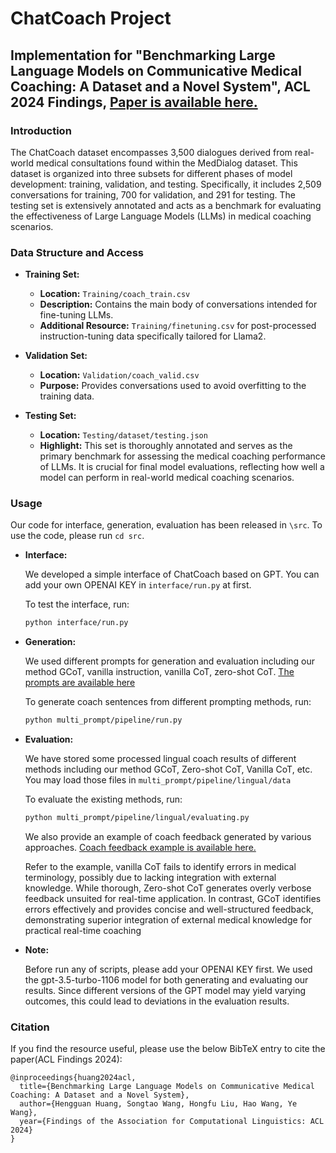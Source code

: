 # ChatCoach Project

## Implementation for "Benchmarking Large Language Models on Communicative Medical Coaching: A Dataset and a Novel System", ACL 2024 Findings, [Paper is available here.](https://arxiv.org/pdf/2402.05547)

### Introduction

The ChatCoach dataset encompasses 3,500 dialogues derived from real-world medical consultations found within the MedDialog dataset. This dataset is organized into three subsets for different phases of model development: training, validation, and testing. Specifically, it includes 2,509 conversations for training, 700 for validation, and 291 for testing. The testing set is extensively annotated and acts as a benchmark for evaluating the effectiveness of Large Language Models (LLMs) in medical coaching scenarios.

### Data Structure and Access

- **Training Set:** 
    - **Location:** `Training/coach_train.csv`
    - **Description:** Contains the main body of conversations intended for fine-tuning LLMs.
    - **Additional Resource:** `Training/finetuning.csv` for post-processed instruction-tuning data specifically tailored for Llama2.
     
- **Validation Set:** 
    - **Location:** `Validation/coach_valid.csv`
    - **Purpose:** Provides conversations used to avoid overfitting to the training data.

- **Testing Set:** 
    - **Location:** `Testing/dataset/testing.json`
    - **Highlight:** This set is thoroughly annotated and serves as the primary benchmark for assessing the medical coaching performance of LLMs. It is crucial for final model evaluations, reflecting how well a model can perform in real-world medical coaching scenarios.


### Usage
Our code for interface, generation, evaluation has been released in ```\src```. To use the code, please run ```cd src```.

* **Interface:** 

  We developed a simple interface of ChatCoach based on GPT. You can add your own OPENAI KEY in `interface/run.py` at first.

  To test the interface, run: 
  ```bash
  python interface/run.py

- **Generation:**
    
  We used different prompts for generation and evaluation including our method GCoT, vanilla instruction, 
  vanilla CoT, zero-shot CoT. 
  [The prompts are available here](https://github.com/zerowst/Chatcoach/blob/main/src/multi_prompt/prompts.py)
        
  To generate coach sentences from different prompting methods, run:
  ```bash
  python multi_prompt/pipeline/run.py

- **Evaluation:**
    
  We have stored some processed lingual coach results of different methods including our method GCoT, Zero-shot CoT,
    Vanilla CoT, etc. You may load those files in ```multi_prompt/pipeline/lingual/data```
    
  To evaluate the existing methods, run:
  ```bash
  python multi_prompt/pipeline/lingual/evaluating.py
  ```
  We also provide an example of coach feedback generated by various approaches. 
  [Coach feedback example is available here.](https://github.com/zerowst/Chatcoach/blob/main/src/multi_prompt/coach.png)
  
   Refer to the example, vanilla CoT fails to identify errors in medical terminology, possibly due to lacking integration with external knowledge. While thorough, Zero-shot
   CoT generates overly verbose feedback unsuited for real-time application. In contrast, GCoT identifies errors
   effectively and provides concise and well-structured feedback, demonstrating superior integration of external
   medical knowledge for practical real-time coaching
* **Note:** 
    
    Before run any of scripts, please add your OPENAI KEY first.
    We used the gpt-3.5-turbo-1106 model for both generating and evaluating our results. 
    Since different versions of the GPT model may yield varying outcomes, 
    this could lead to deviations in the evaluation results.

### Citation
If you find the resource useful, please use the below BibTeX entry to cite the paper(ACL Findings 2024):
```
@inproceedings{huang2024acl,
  title={Benchmarking Large Language Models on Communicative Medical Coaching: A Dataset and a Novel System},
  author={Hengguan Huang, Songtao Wang, Hongfu Liu, Hao Wang, Ye Wang},
  year={Findings of the Association for Computational Linguistics: ACL 2024}
}


```




